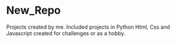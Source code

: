 # New_Repo

Projects created by me.
Included projects in  Python Html, Css and Javascript created for challenges or as a hobby.
